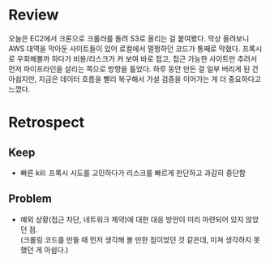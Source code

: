 # Review

오늘은 EC2에서 크론으로 크롤러를 돌려 S3로 올리는 걸 붙여봤다. 막상 올려보니 AWS 대역을 막아둔 사이트들이 있어 로컬에서 멀쩡하던 코드가 통째로 막혔다. 프록시로 우회해볼까 하다가 비용/리스크가 커 보여 바로 접고, 접근 가능한 사이트만 추려서 먼저 파이프라인을 살리는 쪽으로 방향을 틀었다. 하루 동안 만든 걸 일부 버리게 된 건 아쉽지만, 지금은 데이터 흐름을 빨리 복구해서 가설 검증을 이어가는 게 더 중요하다고 느꼈다.

# Retrospect

## Keep

- 빠른 kill: 프록시 시도를 고민하다가 리스크를 빠르게 판단하고 과감히 중단함

## Problem

- 예외 상황(접근 차단, 네트워크 제약)에 대한 대응 방안이 미리 마련되어 있지 않았던 점.<br>
(크롤링 코드를 만들 때 먼저 생각해 볼 만한 점이었던 것 같은데, 미쳐 생각하지 못했던 게 아쉽다.)